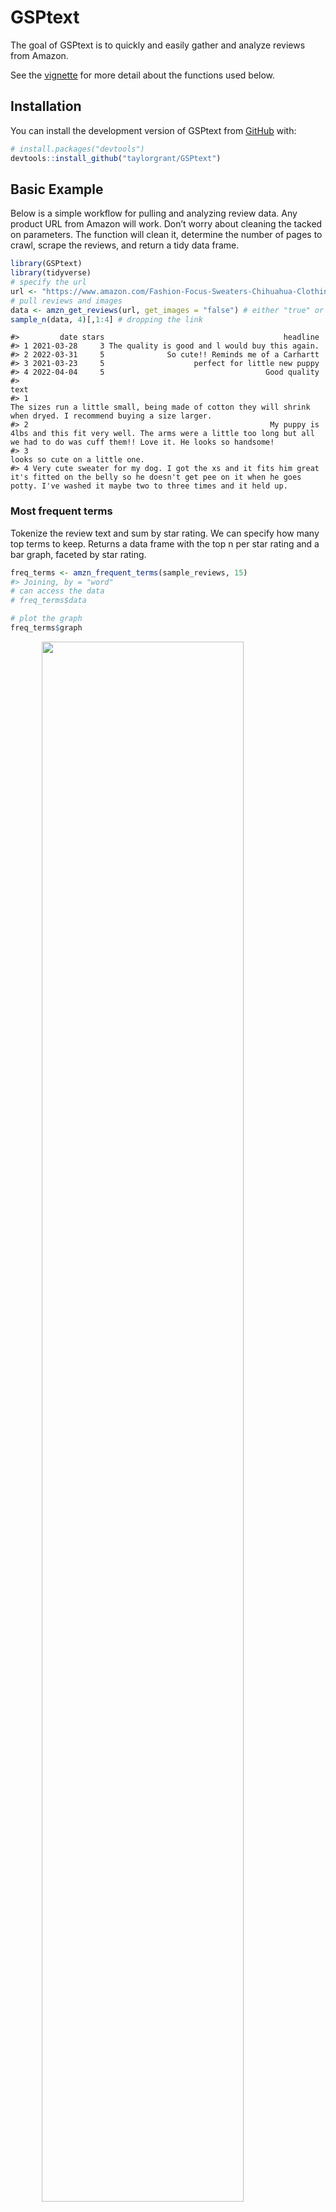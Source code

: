 
<!-- README.md is generated from README.Rmd. Please edit that file -->

# GSPtext

<!-- badges: start -->
<!-- badges: end -->

The goal of GSPtext is to quickly and easily gather and analyze reviews
from Amazon.

See the
[vignette](https://github.com/taylorgrant/GSPtext/blob/main/vignettes/GSPtext.Rmd)
for more detail about the functions used below.

## Installation

You can install the development version of GSPtext from
[GitHub](https://github.com/) with:

``` r
# install.packages("devtools")
devtools::install_github("taylorgrant/GSPtext")
```

## Basic Example

Below is a simple workflow for pulling and analyzing review data. Any
product URL from Amazon will work. Don’t worry about cleaning the tacked
on parameters. The function will clean it, determine the number of pages
to crawl, scrape the reviews, and return a tidy data frame.

``` r
library(GSPtext)
library(tidyverse)
# specify the url 
url <- "https://www.amazon.com/Fashion-Focus-Sweaters-Chihuahua-Clothing/dp/B07L1LHNGN/?_encoding=UTF8"
# pull reviews and images 
data <- amzn_get_reviews(url, get_images = "false") # either "true" or "false" for images
sample_n(data, 4)[,1:4] # dropping the link
```

    #>         date stars                                        headline
    #> 1 2021-03-28     3 The quality is good and l would buy this again.
    #> 2 2022-03-31     5              So cute!! Reminds me of a Carhartt
    #> 3 2021-03-23     5                    perfect for little new puppy
    #> 4 2022-04-04     5                                    Good quality
    #>                                                                                                                                                                                                text
    #> 1                                                                                 The sizes run a little small, being made of cotton they will shrink when dryed. I recommend buying a size larger.
    #> 2                                                      My puppy is 4lbs and this fit very well. The arms were a little too long but all we had to do was cuff them!! Love it. He looks so handsome!
    #> 3                                                                                                                                                                    looks so cute on a little one.
    #> 4 Very cute sweater for my dog. I got the xs and it fits him great it's fitted on the belly so he doesn't get pee on it when he goes potty. I've washed it maybe two to three times and it held up.

### Most frequent terms

Tokenize the review text and sum by star rating. We can specify how many
top terms to keep. Returns a data frame with the top n per star rating
and a bar graph, faceted by star rating.

``` r
freq_terms <- amzn_frequent_terms(sample_reviews, 15)
#> Joining, by = "word"
# can access the data 
# freq_terms$data

# plot the graph
freq_terms$graph
```

<img src="man/figures/README-freq_terms-1.png" width="80%" style="display: block; margin: auto;" />

### How have ratings changed over time

Track ratings over time the product has been on Amazon. Specify whether
it’s annual or monthly, bar or line plot, and whether to include a trend
line (either “loess” or “lm”).

``` r
library(patchwork)
p1 <- amzn_ratings_over_time(sample_reviews, time = "year", viz_type = 'bar')
p2 <- amzn_ratings_over_time(sample_reviews, time = "month", viz_type = 'line', trend = "lm")
p1 + p2
#> `geom_smooth()` using formula 'y ~ x'
```

<img src="man/figures/README-patch_time-1.png" width="80%" style="display: block; margin: auto;" />

### Plotting terms by their average ratings

For every term, calculate how frequently its used in the data set,
estimate the average rating of the reviews that include that word, and
then plot it as a scatter plot. The overall average rating for the
product is represented by a dashed line, so terms above (below) that
line are more often associated with positive (negative) reviews. This is
interesting when looking for language to tie back to a product.

``` r
amzn_terms_by_rating(sample_reviews)
#> To save this graph, use the `ggsave()` function. Type '?ggsave' into the console to learn more...
#> Joining, by = "word"
```

<img src="man/figures/README-scatter_term-1.png" width="80%" style="display: block; margin: auto;" />

### Wordclouds

Some people want them, so there are three types. Overall across all
ratings, comparative based upon low (1 & 2 star) and high (4 and 5 star)
ratings, and comparative based upon positive or negative sentiment.
Sentiment is estimated usign the
[Bing](https://www.cs.uic.edu/~liub/FBS/sentiment-analysis.html)
lexicon.

``` r
# amzn_review_wc(sample_reviews, type = "overall") # total
# amzn_review_wc(sample_reviews, type = "comparison", comp_type = "sentiment") # by sentiment
amzn_review_wc(sample_reviews, type = "comparison", comp_type = "rating") # by hi and lo rating
#> Splitting terms by Hi (5 & 4 star) and Lo (1 & 2 star) reviews
```

<img src="man/figures/README-wordcloud-1.png" width="80%" style="display: block; margin: auto;" />

### Put the terms in context

Convenience function that wraps around the `kwic()` function from the
quanteda package <https://quanteda.io/>. Dig into how specific words are
being used either via word match, regex, or phrase matching. Control the
window - the number of terms returned on either side of the key term.

``` r
# term_context(sample_reviews, pattern = "perfect", window = 8, valuetype = "glob") # standard
# term_context(sample_reviews, pattern = "perf", valuetype = "regex", window = 4) # regex
term_context(sample_reviews, pattern = "perfect fit", window = 4) # phrase
#> Keyword-in-context with 11 matches.                                                      
#>   [text92, 33:34]      if you want the | perfect fit |
#>  [text138, 12:13]  I purchased a small | Perfect fit |
#>  [text188, 80:81]       him and it's a | perfect fit |
#>    [text205, 6:7]       easy to put on | perfect fit |
#>  [text336, 12:13]     the medium was a | perfect fit |
#>    [text368, 1:2]                      | Perfect fit |
#>  [text392, 30:31]       and this was a | perfect fit |
#>    [text597, 4:5] So freaking adorable | Perfect fit |
#>    [text651, 2:3]                Loved | perfect fit |
#>    [text663, 4:5]           This was a | perfect fit |
#>    [text756, 1:2]                      | Perfect fit |
#>                            
#>                            
#>  nice soft fabric He       
#>  Very nice product and     
#>  for my tiny chiweenies    
#>  He hates wearing clothing 
#>  Although she hates clothes
#>  Although I hate that      
#>  and soft Update Love      
#>  for my Maltese            
#>  for my baby She           
#> 
```

### Track emotional valence of reviews

Using the [NRC
lexicon](https://saifmohammad.com/WebPages/NRC-Emotion-Lexicon.htm#:~:text=NRC%20Word%2DEmotion%20Association%20Lexicon,were%20manually%20done%20by%20crowdsourcing.)
to match terms to emotions. What emotions are more prevalent with 5 star
reviews compared to 1 star?

``` r
library(patchwork)
emotion <- text_to_emotion(sample_reviews)
#> Joining, by = "word"
#> Joining, by = "word"
# emotion$data
p1 <-emotion$graph1
p2 <- emotion$graph2
p1 / p2
```

<img src="man/figures/README-emotion-1.png" width="80%" style="display: block; margin: auto;" />

### Estimate the sentiment of the reviews

Estimating sentiment of each review using the
[sentimentr](https://github.com/trinker/sentimentr) package from Rinker.
Sentiment is calculated at the sentence level and then the sentiment of
each review is the weighted average for each review. The package
accounts for “valence shifters” by adding additional weights for terms
that can negate or amplify sentiment.

The returned data is the full review data frame and added columns - word
count for each review, standard deviation for the sentiment estimate for
each review (only if the review includes more than 1 sentence), and the
estimated sentiment for each review.

``` r
sentiment <- amzn_review_sentiment(sample_reviews)
#> Estimating the sentiment for each review. This will just take a minute...
sentiment$graph
```

<img src="man/figures/README-sentiment-1.png" width="80%" style="display: block; margin: auto;" />

### Co-occurrence networks

Visualize which terms most frequently co-occur within reviews. These are
split out by star rating, the user must specify which star rating to
plot and the floor number of co-occurrences that must be present.

``` r
# term co-occurrence 
# amzn_cooccur_net(sample_reviews, star = 1, nn = 4)
amzn_cooccur_net(sample_reviews, star = 5, nn = 15)
#> With a floor of 15 co-occurrences, the graph is based on 58 word pairs...
```

<img src="man/figures/README-coocur-1.png" width="80%" style="display: block; margin: auto;" />
